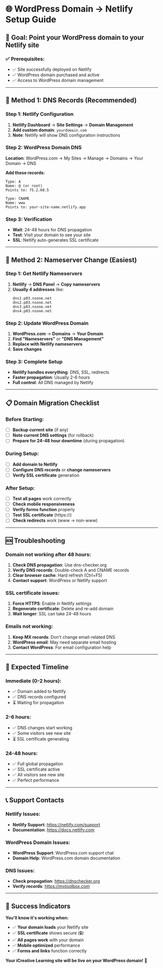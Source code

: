# 🌐 WordPress Domain → Netlify Setup Guide

## 🎯 **Goal**: Point your WordPress domain to your Netlify site

### **✅ Prerequisites:**
- ✅ Site successfully deployed on Netlify
- ✅ WordPress domain purchased and active
- ✅ Access to WordPress domain management

---

## 🚀 **Method 1: DNS Records (Recommended)**

### **Step 1: Netlify Configuration**
1. **Netlify Dashboard** → **Site Settings** → **Domain Management**
2. **Add custom domain**: `yourdomain.com`
3. **Note**: Netlify will show DNS configuration instructions

### **Step 2: WordPress Domain DNS**
**Location**: WordPress.com → My Sites → Manage → Domains → Your Domain → DNS

**Add these records:**
```
Type: A
Name: @ (or root)
Points to: 75.2.60.5

Type: CNAME  
Name: www
Points to: your-site-name.netlify.app
```

### **Step 3: Verification**
- **Wait**: 24-48 hours for DNS propagation
- **Test**: Visit your domain to see your site
- **SSL**: Netlify auto-generates SSL certificate

---

## 🔄 **Method 2: Nameserver Change (Easiest)**

### **Step 1: Get Netlify Nameservers**
1. **Netlify** → **DNS Panel** → **Copy nameservers**
2. **Usually 4 addresses** like:
   ```
   dns1.p03.nsone.net
   dns2.p03.nsone.net
   dns3.p03.nsone.net
   dns4.p03.nsone.net
   ```

### **Step 2: Update WordPress Domain**
1. **WordPress.com** → **Domains** → **Your Domain**
2. **Find "Nameservers"** or **"DNS Management"**
3. **Replace with Netlify nameservers**
4. **Save changes**

### **Step 3: Complete Setup**
- **Netlify handles everything**: DNS, SSL, redirects
- **Faster propagation**: Usually 2-6 hours
- **Full control**: All DNS managed by Netlify

---

## 📋 **Domain Migration Checklist**

### **Before Starting:**
- [ ] **Backup current site** (if any)
- [ ] **Note current DNS settings** (for rollback)
- [ ] **Prepare for 24-48 hour downtime** (during propagation)

### **During Setup:**
- [ ] **Add domain to Netlify**
- [ ] **Configure DNS records** or **change nameservers**
- [ ] **Verify SSL certificate** generation

### **After Setup:**
- [ ] **Test all pages** work correctly
- [ ] **Check mobile responsiveness**
- [ ] **Verify forms function** properly
- [ ] **Test SSL certificate** (https://)
- [ ] **Check redirects** work (www → non-www)

---

## 🆘 **Troubleshooting**

### **Domain not working after 48 hours:**
1. **Check DNS propagation**: Use dns-checker.org
2. **Verify DNS records**: Double-check A and CNAME records
3. **Clear browser cache**: Hard refresh (Ctrl+F5)
4. **Contact support**: WordPress or Netlify support

### **SSL certificate issues:**
1. **Force HTTPS**: Enable in Netlify settings
2. **Regenerate certificate**: Delete and re-add domain
3. **Wait longer**: SSL can take 24-48 hours

### **Emails not working:**
1. **Keep MX records**: Don't change email-related DNS
2. **WordPress email**: May need separate email hosting
3. **Contact WordPress**: For email configuration help

---

## 🎯 **Expected Timeline**

### **Immediate (0-2 hours):**
- ✅ Domain added to Netlify
- ✅ DNS records configured
- ⏳ Waiting for propagation

### **2-6 hours:**
- ✅ DNS changes start working
- ✅ Some visitors see new site
- ⏳ SSL certificate generating

### **24-48 hours:**
- ✅ Full global propagation
- ✅ SSL certificate active
- ✅ All visitors see new site
- ✅ Perfect performance

---

## 📞 **Support Contacts**

### **Netlify Issues:**
- **Netlify Support**: https://netlify.com/support
- **Documentation**: https://docs.netlify.com

### **WordPress Domain Issues:**
- **WordPress Support**: WordPress.com support chat
- **Domain Help**: WordPress.com domain documentation

### **DNS Issues:**
- **Check propagation**: https://dnschecker.org
- **Verify records**: https://mxtoolbox.com

---

## 🎉 **Success Indicators**

**You'll know it's working when:**
- ✅ **Your domain loads** your Netlify site
- ✅ **SSL certificate** shows secure (🔒)
- ✅ **All pages work** with your domain
- ✅ **Mobile optimized** performance
- ✅ **Forms and links** function correctly

**Your iCreative Learning site will be live on your WordPress domain!** 🚀
